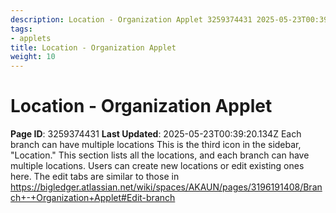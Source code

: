 ```yaml
---
description: Location - Organization Applet 3259374431 2025-05-23T00:39:20.
tags:
- applets
title: Location - Organization Applet
weight: 10
---
```


# Location - Organization Applet
**Page ID**: 3259374431
**Last Updated**: 2025-05-23T00:39:20.134Z
Each branch can have multiple locations
This is the third icon in the sidebar, "Location." This section lists all the locations, and each branch can have multiple locations. Users can create new locations or edit existing ones here.
The edit tabs are similar to those in https://bigledger.atlassian.net/wiki/spaces/AKAUN/pages/3196191408/Branch+-+Organization+Applet#Edit-branch